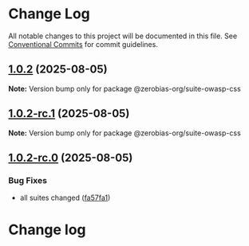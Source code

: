 # Change Log

All notable changes to this project will be documented in this file.
See [Conventional Commits](https://conventionalcommits.org) for commit guidelines.

## [1.0.2](https://github.com/zerobias-org/suite/compare/@zerobias-org/suite-owasp-css@1.0.2-rc.1...@zerobias-org/suite-owasp-css@1.0.2) (2025-08-05)

**Note:** Version bump only for package @zerobias-org/suite-owasp-css





## [1.0.2-rc.1](https://github.com/zerobias-org/suite/compare/@zerobias-org/suite-owasp-css@1.0.2-rc.0...@zerobias-org/suite-owasp-css@1.0.2-rc.1) (2025-08-05)

**Note:** Version bump only for package @zerobias-org/suite-owasp-css





## [1.0.2-rc.0](https://github.com/zerobias-org/suite/compare/@zerobias-org/suite-owasp-css@1.0.1...@zerobias-org/suite-owasp-css@1.0.2-rc.0) (2025-08-05)


### Bug Fixes

* all suites changed ([fa57fa1](https://github.com/zerobias-org/suite/commit/fa57fa1af7628003297df46b2d7740fe95bd2666))





# Change log
